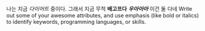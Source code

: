 나는 지금 *다이어트* 중이다. 그래서 지금 무척 **배고프다**
***우아아아*** 이건 둘 다네
Write out some of your awesome attributes, and use emphasis (like bold or italics) to identify keywords, programming languages, or skills. 
